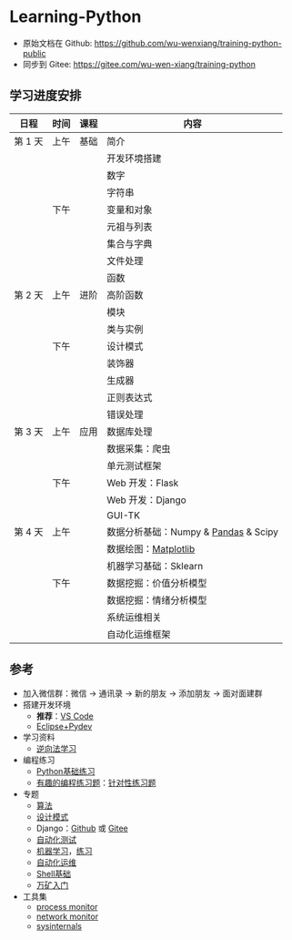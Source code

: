 # Learning-Python

- 原始文档在 Github: <https://github.com/wu-wenxiang/training-python-public>
- 同步到 Gitee: <https://gitee.com/wu-wen-xiang/training-python>

## 学习进度安排

| 日程    | 时间 | 课程 | 内容             |
| ------ | --- | ---- | --------------- |
| 第 1 天 | 上午 | 基础 | 简介             |
|        |     |      | 开发环境搭建      |
|        |     |      | 数字             |
|        |     |      | 字符串           |
|        | 下午 |      | 变量和对象       |
|        |     |      | 元祖与列表       |
|        |     |      | 集合与字典       |
|        |     |      | 文件处理         |
|        |     |      | 函数            |
| 第 2 天 | 上午 | 进阶 | 高阶函数         |
|        |     |      | 模块            |
|        |     |      | 类与实例         |
|        | 下午 |      | 设计模式        |
|        |     |      | 装饰器          |
|        |     |      | 生成器          |
|        |     |      | 正则表达式       |
|        |     |      | 错误处理         |
| 第 3 天 | 上午 | 应用 | 数据库处理       |
|        |     |      | 数据采集：爬虫    |
|        |     |      | 单元测试框架     |
|        | 下午 |      | Web 开发：Flask |
|        |     |      | Web 开发：Django |
|        |     |      | GUI-TK         |
| 第 4 天 | 上午 |     | 数据分析基础：Numpy & [Pandas](doc/pdf/Pandas-Cheat-Sheet.pdf) & Scipy |
|        |     |      | 数据绘图：[Matplotlib](doc/pdf/Matplotlib-Cheat-Sheet.pdf) |
|        |     |      | 机器学习基础：Sklearn |
|        | 下午 |      | 数据挖掘：价值分析模型 |
|        |     |      | 数据挖掘：情绪分析模型 |
|        |     |      | 系统运维相关      |
|        |     |      | 自动化运维框架    |

## 参考

- 加入微信群：微信 -> 通讯录 -> 新的朋友 -> 添加朋友 -> 面对面建群
- 搭建开发环境
    - **推荐**：[VS Code](doc/Installation-VSCode.md)
    - [Eclipse+Pydev](doc/Installation-Eclipse-Pydev.md)
- 学习资料
    - [逆向法学习](http://blog.wuwenxiang.net/Python-Questions)
- 编程练习
    - [Python基础练习](doc/python-exec-public.py)
    - [有趣的编程练习题](http://blog.wuwenxiang.net/Python-Interesting-Programming)：[针对性练习题](doc/python-exec.py)
- 专题
    - [算法](doc/algorithms.md)
    - [设计模式](http://blog.wuwenxiang.net/Design-Pattern)
    - Django：[Github](https://github.com/wu-wenxiang/Training-Django-Public) 或 [Gitee](https://gitee.com/wu-wen-xiang/training-django)
    - [自动化测试](doc/autotest.md)
    - [机器学习](http://blog.wuwenxiang.net/Machine-Learning)，[练习](src/data-analysis)
    - [自动化运维](doc/automation.md)
    - [Shell基础](doc/shell-quick-start.md)
    - [万矿入门](http://blog.wuwenxiang.net/WindQuant)
- 工具集
    - [process monitor](https://docs.microsoft.com/en-us/sysinternals/downloads/procmon)
    - [network monitor](https://www.microsoft.com/en-us/download/4865)
    - [sysinternals](https://docs.microsoft.com/zh-cn/sysinternals/)
